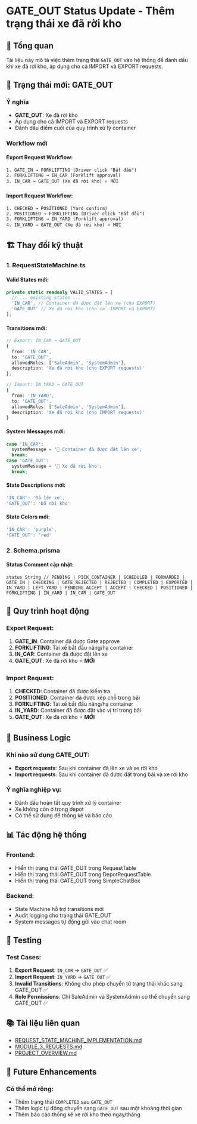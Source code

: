 # GATE_OUT Status Update - Thêm trạng thái xe đã rời kho

## 🎯 Tổng quan

Tài liệu này mô tả việc thêm trạng thái `GATE_OUT` vào hệ thống để đánh dấu khi xe đã rời kho, áp dụng cho cả IMPORT và EXPORT requests.

## 🔄 Trạng thái mới: GATE_OUT

### **Ý nghĩa**
- **GATE_OUT**: Xe đã rời kho
- Áp dụng cho cả IMPORT và EXPORT requests
- Đánh dấu điểm cuối của quy trình xử lý container

### **Workflow mới**

#### **Export Request Workflow:**
```
1. GATE_IN → FORKLIFTING (Driver click "Bắt đầu")
2. FORKLIFTING → IN_CAR (Forklift approval)
3. IN_CAR → GATE_OUT (Xe đã rời kho) ⭐ MỚI
```

#### **Import Request Workflow:**
```
1. CHECKED → POSITIONED (Yard confirm)
2. POSITIONED → FORKLIFTING (Driver click "Bắt đầu")
3. FORKLIFTING → IN_YARD (Forklift approval)
4. IN_YARD → GATE_OUT (Xe đã rời kho) ⭐ MỚI
```

## 🏗️ Thay đổi kỹ thuật

### **1. RequestStateMachine.ts**

#### **Valid States mới:**
```typescript
private static readonly VALID_STATES = [
  // ... existing states ...
  'IN_CAR', // Container đã được đặt lên xe (cho EXPORT)
  'GATE_OUT' // Xe đã rời kho (cho cả IMPORT và EXPORT)
];
```

#### **Transitions mới:**
```typescript
// Export: IN_CAR → GATE_OUT
{
  from: 'IN_CAR',
  to: 'GATE_OUT',
  allowedRoles: ['SaleAdmin', 'SystemAdmin'],
  description: 'Xe đã rời kho (cho EXPORT requests)'
},

// Import: IN_YARD → GATE_OUT
{
  from: 'IN_YARD',
  to: 'GATE_OUT',
  allowedRoles: ['SaleAdmin', 'SystemAdmin'],
  description: 'Xe đã rời kho (cho IMPORT requests)'
}
```

#### **System Messages mới:**
```typescript
case 'IN_CAR':
  systemMessage = '🚛 Container đã được đặt lên xe';
  break;
case 'GATE_OUT':
  systemMessage = '🚗 Xe đã rời kho';
  break;
```

#### **State Descriptions mới:**
```typescript
'IN_CAR': 'Đã lên xe',
'GATE_OUT': 'Đã rời kho'
```

#### **State Colors mới:**
```typescript
'IN_CAR': 'purple',
'GATE_OUT': 'red'
```

### **2. Schema.prisma**

#### **Status Comment cập nhật:**
```prisma
status String // PENDING | PICK_CONTAINER | SCHEDULED | FORWARDED | GATE_IN | CHECKING | GATE_REJECTED | REJECTED | COMPLETED | EXPORTED | IN_YARD | LEFT_YARD | PENDING_ACCEPT | ACCEPT | CHECKED | POSITIONED | FORKLIFTING | IN_YARD | IN_CAR | GATE_OUT
```

## 🚀 Quy trình hoạt động

### **Export Request:**
1. **GATE_IN**: Container đã được Gate approve
2. **FORKLIFTING**: Tài xế bắt đầu nâng/hạ container
3. **IN_CAR**: Container đã được đặt lên xe
4. **GATE_OUT**: Xe đã rời kho ⭐ **MỚI**

### **Import Request:**
1. **CHECKED**: Container đã được kiểm tra
2. **POSITIONED**: Container đã được xếp chỗ trong bãi
3. **FORKLIFTING**: Tài xế bắt đầu nâng/hạ container
4. **IN_YARD**: Container đã được đặt vào vị trí trong bãi
5. **GATE_OUT**: Xe đã rời kho ⭐ **MỚI**

## 🎯 Business Logic

### **Khi nào sử dụng GATE_OUT:**
- **Export requests**: Sau khi container đã lên xe và xe rời kho
- **Import requests**: Sau khi container đã được đặt trong bãi và xe rời kho

### **Ý nghĩa nghiệp vụ:**
- Đánh dấu hoàn tất quy trình xử lý container
- Xe không còn ở trong depot
- Có thể sử dụng để thống kê và báo cáo

## 📊 Tác động hệ thống

### **Frontend:**
- Hiển thị trạng thái GATE_OUT trong RequestTable
- Hiển thị trạng thái GATE_OUT trong DepotRequestTable
- Hiển thị trạng thái GATE_OUT trong SimpleChatBox

### **Backend:**
- State Machine hỗ trợ transitions mới
- Audit logging cho trạng thái GATE_OUT
- System messages tự động gửi vào chat room

## 🔧 Testing

### **Test Cases:**
1. **Export Request**: `IN_CAR` → `GATE_OUT` ✅
2. **Import Request**: `IN_YARD` → `GATE_OUT` ✅
3. **Invalid Transitions**: Không cho phép chuyển từ trạng thái khác sang GATE_OUT ✅
4. **Role Permissions**: Chỉ SaleAdmin và SystemAdmin có thể chuyển sang GATE_OUT ✅

## 📚 Tài liệu liên quan

- [REQUEST_STATE_MACHINE_IMPLEMENTATION.md](./REQUEST_STATE_MACHINE_IMPLEMENTATION.md)
- [MODULE_3_REQUESTS.md](./MODULE_3_REQUESTS.md)
- [PROJECT_OVERVIEW.md](./PROJECT_OVERVIEW.md)

## 🚀 Future Enhancements

### **Có thể mở rộng:**
- Thêm trạng thái `COMPLETED` sau `GATE_OUT`
- Thêm logic tự động chuyển sang `GATE_OUT` sau một khoảng thời gian
- Thêm báo cáo thống kê xe rời kho theo ngày/tháng
